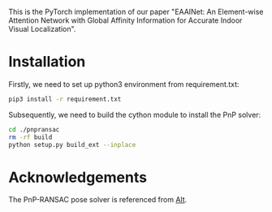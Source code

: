 This is the PyTorch implementation of our paper "EAAINet: An Element-wise Attention Network with Global Affinity Information for Accurate Indoor Visual Localization".

# Installation
Firstly, we need to set up python3 environment from requirement.txt:

```bash
pip3 install -r requirement.txt 
```


Subsequently, we need to build the cython module to install the PnP solver:
```bash
cd ./pnpransac
rm -rf build
python setup.py build_ext --inplace
```

# Acknowledgements
The PnP-RANSAC pose solver is referenced from [Alt]([URL](https://github.com/AaltoVision/hscnet/tree/master/pnpransac) "HSCNet").


